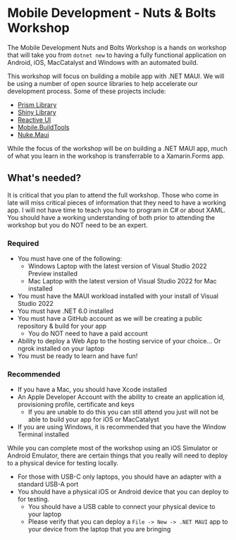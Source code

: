 # Mobile Development - Nuts & Bolts Workshop

The Mobile Development Nuts and Bolts Workshop is a hands on workshop that will take you from `dotnet new` to having a fully functional application on Android, iOS, MacCatalyst and Windows with an automated build. 

This workshop will focus on building a mobile app with .NET MAUI. We will be using a number of open source libraries to help accelerate our development process. Some of these projects include:

- [Prism Library](https://github.com/prismlibrary/prism.maui)
- [Shiny Library](https://github.com/shinyorg/shiny)
- [Reactive UI](https://github.com/reactiveui/reactiveui)
- [Mobile.BuildTools](https://github.com/dansiegel/Mobile.BuildTools)
- [Nuke.Maui](https://github.com/avantipoint/nuke.maui)

While the focus of the workshop will be on building a .NET MAUI app, much of what you learn in the workshop is transferrable to a Xamarin.Forms app.

## What's needed?

It is critical that you plan to attend the full workshop. Those who come in late will miss critical pieces of information that they need to have a working app. I will not have time to teach you how to program in C# or about XAML. You should have a working understanding of both prior to attending the workshop but you do NOT need to be an expert.

### Required

- You must have one of the following:
  - Windows Laptop with the latest version of Visual Studio 2022 Preview installed
  - Mac Laptop with the latest version of Visual Studio 2022 for Mac installed
- You must have the MAUI workload installed with your install of Visual Studio 2022
- You must have .NET 6.0 installed
- You must have a GitHub account as we will be creating a public repository & build for your app
  - You do NOT need to have a paid account
- Ability to deploy a Web App to the hosting service of your choice... Or ngrok installed on your laptop 
- You must be ready to learn and have fun!

### Recommended

- If you have a Mac, you should have Xcode installed
- An Apple Developer Account with the ability to create an application id, provisioning profile, certificate and keys
  - If you are unable to do this you can still attend you just will not be able to build your app for iOS or MacCatalyst
- If you are using Windows, it is recommended that you have the Window Terminal installed

While you can complete most of the workshop using an iOS Simulator or Android Emulator, there are certain things that you really will need to deploy to a physical device for testing locally.

- For those with USB-C only laptops, you should have an adapter with a standard USB-A port
- You should have a physical iOS or Android device that you can deploy to for testing.
  - You should have a USB cable to connect your physical device to your laptop
  - Please verify that you can deploy a `File -> New -> .NET MAUI` app to your device from the laptop that you are bringing